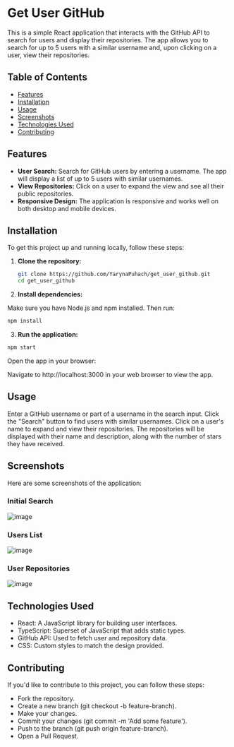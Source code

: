# Get User GitHub

This is a simple React application that interacts with the GitHub API to search for users and display their repositories. The app allows you to search for up to 5 users with a similar username and, upon clicking on a user, view their repositories.

## Table of Contents

- [Features](#features)
- [Installation](#installation)
- [Usage](#usage)
- [Screenshots](#screenshots)
- [Technologies Used](#technologies-used)
- [Contributing](#contributing)

## Features

- **User Search:** Search for GitHub users by entering a username. The app will display a list of up to 5 users with similar usernames.
- **View Repositories:** Click on a user to expand the view and see all their public repositories.
- **Responsive Design:** The application is responsive and works well on both desktop and mobile devices.

## Installation

To get this project up and running locally, follow these steps:

1. **Clone the repository:**

   ```bash
   git clone https://github.com/YarynaPuhach/get_user_github.git
   cd get_user_github
    ```
2. **Install dependencies:**

Make sure you have Node.js and npm installed. Then run:

```bash
npm install
```
3. **Run the application:**

```bash
npm start
```
Open the app in your browser:

Navigate to http://localhost:3000 in your web browser to view the app.

## Usage
Enter a GitHub username or part of a username in the search input.
Click the "Search" button to find users with similar usernames.
Click on a user's name to expand and view their repositories.
The repositories will be displayed with their name and description, along with the number of stars they have received.
## Screenshots
Here are some screenshots of the application:

### Initial Search
![image](https://github.com/user-attachments/assets/c2bd0f0d-f760-44f4-a357-d5e122433b93)


### Users List
![image](https://github.com/user-attachments/assets/e57ae54e-089b-4278-9190-8d92298bd0b0)


### User Repositories
![image](https://github.com/user-attachments/assets/38ee8c1b-9d02-421d-b2f1-0f6cc8db71fc)


## Technologies Used
- React: A JavaScript library for building user interfaces.
- TypeScript: Superset of JavaScript that adds static types.
- GitHub API: Used to fetch user and repository data.
- CSS: Custom styles to match the design provided.
## Contributing
If you'd like to contribute to this project, you can follow these steps:

- Fork the repository.
- Create a new branch (git checkout -b feature-branch).
- Make your changes.
- Commit your changes (git commit -m 'Add some feature').
- Push to the branch (git push origin feature-branch).
- Open a Pull Request.
